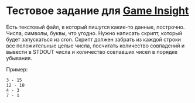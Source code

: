 # Тестовое задание для [Game Insight](htts://game-insight.com)

Есть текстовый файл, в который пишутся какие-то данные, построчно. Числа, символы, буквы, что угодно. Нужно написать скрипт, который будет запускаться из cron. Скрипт должен забрать из каждой строки все положительные целые числа, посчитать количество совпадений и вывести в STDOUT числа и количество совпавших чисел в порядке убывания.

Пример:
```
3 - 15
12 - 10
4 - 3
7 - 1
```
